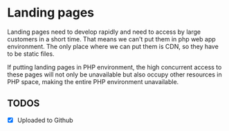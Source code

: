 # Landing pages

Landing pages need to develop rapidly and need to access by large customers in a short time. That means we can't put them in php web app environment. The only place where we can put them is CDN, so they have to be 
static files.

If putting landing pages in PHP environment, the high concurrent access to these pages will not only be unavailable but also occupy other resources in PHP space, making the entire PHP environment unavailable.


## TODOS

- [x] Uploaded to Github